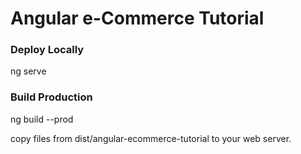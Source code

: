 # Angular e-Commerce Tutorial

### Deploy Locally

ng serve

### Build Production

ng build --prod

copy files from dist/angular-ecommerce-tutorial to your web server.